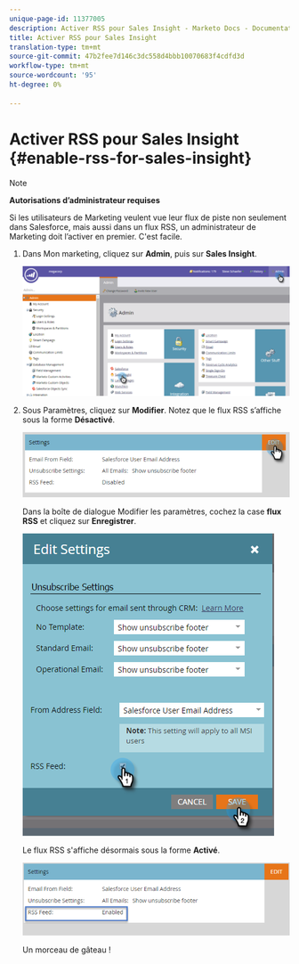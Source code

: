 ```yaml
---
unique-page-id: 11377005
description: Activer RSS pour Sales Insight - Marketo Docs - Documentation sur les produits
title: Activer RSS pour Sales Insight
translation-type: tm+mt
source-git-commit: 47b2fee7d146c3dc558d4bbb10070683f4cdfd3d
workflow-type: tm+mt
source-wordcount: '95'
ht-degree: 0%

---
```



# Activer RSS pour Sales Insight {#enable-rss-for-sales-insight}

>[!NOTE]
>
>**Autorisations d’administrateur requises**

Si les utilisateurs de Marketing veulent vue leur flux de piste non seulement dans Salesforce, mais aussi dans un flux RSS, un administrateur de Marketing doit l’activer en premier. C&#39;est facile.

1. Dans Mon marketing, cliquez sur **Admin**, puis sur **Sales Insight**.

   ![](assets/set-up-rss-1-hands.png)

1. Sous Paramètres, cliquez sur **Modifier**. Notez que le flux RSS s’affiche sous la forme **Désactivé**.

   ![](assets/rss-settings-tab.png)

   Dans la boîte de dialogue Modifier les paramètres, cochez la case **flux RSS** et cliquez sur **Enregistrer**.

   ![](assets/rss-edit-settings-2-hands.png)

   Le flux RSS s&#39;affiche désormais sous la forme **Activé**.

   ![](assets/rss-final-box.png)

   Un morceau de gâteau !

